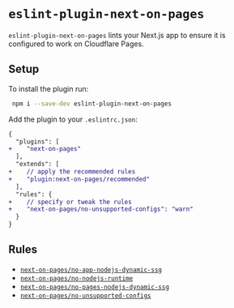 # `eslint-plugin-next-on-pages`

`eslint-plugin-next-on-pages` lints your Next.js app to ensure it is configured to work on Cloudflare Pages.

## Setup

To install the plugin run:

```sh
 npm i --save-dev eslint-plugin-next-on-pages
```

Add the plugin to your `.eslintrc.json`:

```diff
{
  "plugins": [
+    "next-on-pages"
  ],
  "extends": [
+    // apply the recommended rules
+    "plugin:next-on-pages/recommended"
  ],
  "rules": {
+    // specify or tweak the rules
+    "next-on-pages/no-unsupported-configs": "warn"
  }
}
```

## Rules

- [`next-on-pages/no-app-nodejs-dynamic-ssg`](https://github.com/cloudflare/next-on-pages/tree/main/packages/eslint-plugin-next-on-pages/docs/rules/no-app-nodejs-dynamic-ssg)
- [`next-on-pages/no-nodejs-runtime`](https://github.com/cloudflare/next-on-pages/tree/main/packages/eslint-plugin-next-on-pages/docs/rules/no-app-nodejs-runtime)
- [`next-on-pages/no-pages-nodejs-dynamic-ssg`](https://github.com/cloudflare/next-on-pages/tree/main/packages/eslint-plugin-next-on-pages/docs/rules/no-pages-nodejs-dynamic-ssg)
- [`next-on-pages/no-unsupported-configs`](https://github.com/cloudflare/next-on-pages/tree/main/packages/eslint-plugin-next-on-pages/docs/rules/no-unsupported-configs)
